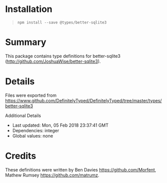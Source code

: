 # Installation
> `npm install --save @types/better-sqlite3`

# Summary
This package contains type definitions for better-sqlite3 (http://github.com/JoshuaWise/better-sqlite3).

# Details
Files were exported from https://www.github.com/DefinitelyTyped/DefinitelyTyped/tree/master/types/better-sqlite3

Additional Details
 * Last updated: Mon, 05 Feb 2018 23:37:41 GMT
 * Dependencies: integer
 * Global values: none

# Credits
These definitions were written by Ben Davies <https://github.com/Morfent>, Mathew Rumsey <https://github.com/matrumz>.
